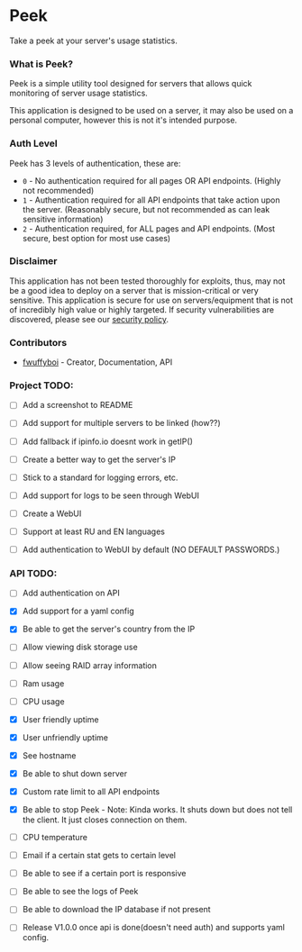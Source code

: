 # Peek
Take a peek at your server's usage statistics.


### What is Peek?
Peek is a simple utility tool designed for servers that allows quick monitoring of server usage statistics.

This application is designed to be used on a server, it may also be used on a personal computer, however this is not it's intended purpose.


### Auth Level
Peek has 3 levels of authentication, these are:
 - `0` - No authentication required for all pages OR API endpoints. (Highly not recommended)
 - `1` - Authentication required for all API endpoints that take action upon the server. (Reasonably secure, but not recommended as can leak sensitive information)
 - `2` - Authentication required, for ALL pages and API endpoints. (Most secure, best option for most use cases)


### Disclaimer
This application has not been tested thoroughly for exploits, thus, may not be a good idea to deploy on a server that is mission-critical or very sensitive. This application is secure for use on servers/equipment that is not of incredibly high value or highly targeted. 
If security vulnerabilities are discovered, please see our [security policy](https://github.com/fwuffyboi/peek/security/policy).


### Contributors
- [fwuffyboi](https://github.com/fwuffyboi) - Creator, Documentation, API


### Project TODO:
 - [ ] Add a screenshot to README

 - [ ] Add support for multiple servers to be linked (how??)
 - [ ] Add fallback if ipinfo.io doesnt work in getIP()
 - [ ] Create a better way to get the server's IP
 - [ ] Stick to a standard for logging errors, etc.
 - [ ] Add support for logs to be seen through WebUI
 - [ ] Create a WebUI
 - [ ] Support at least RU and EN languages
 - [ ] Add authentication to WebUI by default (NO DEFAULT PASSWORDS.)


### API TODO:
 - [ ] Add authentication on API
 - [x] Add support for a yaml config
 - [x] Be able to get the server's country from the IP
 - [ ] Allow viewing disk storage use
 - [ ] Allow seeing RAID array information
 - [ ] Ram usage
 - [ ] CPU usage
 - [x] User friendly uptime
 - [x] User unfriendly uptime
 - [x] See hostname
 - [x] Be able to shut down server
 - [x] Custom rate limit to all API endpoints
 - [x] Be able to stop Peek - Note: Kinda works. It shuts down but does not tell the client. It just closes connection on them.
 - [ ] CPU temperature
 - [ ] Email if a certain stat gets to certain level
 - [ ] Be able to see if a certain port is responsive
 - [ ] Be able to see the logs of Peek
 - [ ] Be able to download the IP database if not present


 - [ ] Release V1.0.0 once api is done(doesn't need auth) and supports yaml config.
